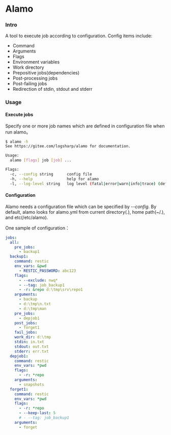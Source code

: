 # Alamo

### Intro
A tool to execute job according to configuration. Config items include:
- Command
- Arguments
- Flags
- Environment variables
- Work directory
- Prepositive jobs(dependencies)
- Post-processing jobs
- Post-failing jobs
- Redirection of stdin, stdout and stderr

### Usage
#### Execute jobs
Specify one or more job names which are defined in configuration file when run alamo。
```bash
$ alamo -h
See https://gitee.com/logsharp/alamo for documentation.

Usage:
  alamo [flags] job [job] ...

Flags:
  -c, --config string      config file
  -h, --help               help for alamo
  -l, --log-level string   log level (fatal|error|warn|info|trace) (default "info")
```
#### Configuration
Alamo needs a configuration file which can be specified by *--config*. By default, alamo looks for alamo.yml from current directory(.), home path(~/.), and etc(/etc/alamo).

One sample of configuration：
```yml
jobs:
  all:
    pre_jobs:
      - backup1
  backup1:
    command: restic
    env_vars: &pwd
      - RESTIC_PASSWORD: abc123
    flags:
      - --exclude: nwq*
      - --tag: job_backup1
      - -r: &repo d:\tmp\srv\repo1
    arguments:
      - backup
      - d:\tmp\n.txt
      - d:\tmp\man
    pre_jobs:
      - depjob1
    post_jobs:
      - forget1
    fail_jobs:
    work_dir: d:\tmp
    stdin: in.txt
    stdout: out.txt
    stderr: err.txt
  depjob1:
    command: restic
    env_vars: *pwd
    flags:
      - -r: *repo
    arguments:
      - snapshots
  forget1:
    command: restic
    env_vars: *pwd
    flags:
      - -r: *repo
      - --keep-last: 5
      # - --tag: job_backup1
    arguments:
      - forget
```
